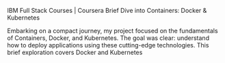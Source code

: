 IBM Full Stack Courses | Coursera 
Brief Dive into Containers: Docker & Kubernetes

Embarking on a compact journey, my project focused on the fundamentals of Containers, Docker, and Kubernetes. The goal was clear: understand how to deploy applications using these cutting-edge technologies. This brief exploration covers Docker and Kubernetes
